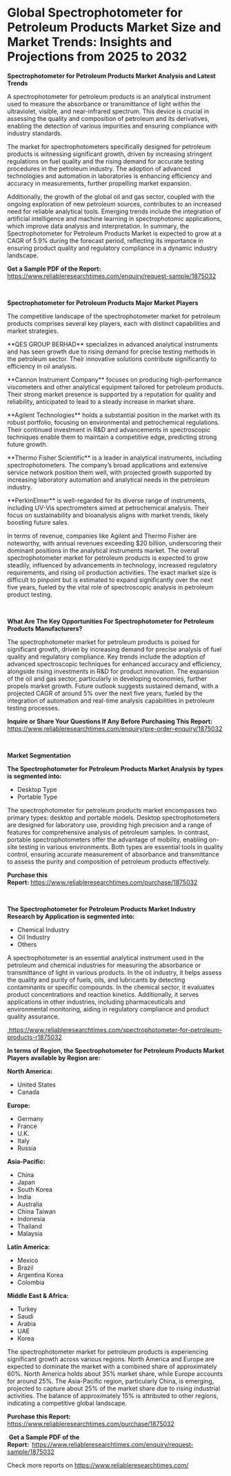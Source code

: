 <p><h1>Global Spectrophotometer for Petroleum Products Market Size and Market Trends: Insights and Projections from 2025 to 2032</h1></p><p><strong>Spectrophotometer for Petroleum Products Market Analysis and Latest Trends</strong></p>
<p><p>A spectrophotometer for petroleum products is an analytical instrument used to measure the absorbance or transmittance of light within the ultraviolet, visible, and near-infrared spectrum. This device is crucial in assessing the quality and composition of petroleum and its derivatives, enabling the detection of various impurities and ensuring compliance with industry standards.</p><p>The market for spectrophotometers specifically designed for petroleum products is witnessing significant growth, driven by increasing stringent regulations on fuel quality and the rising demand for accurate testing procedures in the petroleum industry. The adoption of advanced technologies and automation in laboratories is enhancing efficiency and accuracy in measurements, further propelling market expansion.</p><p>Additionally, the growth of the global oil and gas sector, coupled with the ongoing exploration of new petroleum sources, contributes to an increased need for reliable analytical tools. Emerging trends include the integration of artificial intelligence and machine learning in spectrophotomic applications, which improve data analysis and interpretation. In summary, the Spectrophotometer for Petroleum Products Market is expected to grow at a CAGR of 5.9% during the forecast period, reflecting its importance in ensuring product quality and regulatory compliance in a dynamic industry landscape.</p></p>
<p><strong>Get a Sample PDF of the Report:&nbsp;</strong> <a href="https://www.reliableresearchtimes.com/enquiry/request-sample/1875032?utm_campaign=2454&utm_medium=2&utm_source=Github&utm_content=ia&utm_term=28022025&utm_id=spectrophotometer-for-petroleum-products">https://www.reliableresearchtimes.com/enquiry/request-sample/1875032</a></p>
<p>&nbsp;</p>
<p><strong>Spectrophotometer for Petroleum Products Major Market Players</strong></p>
<p><p>The competitive landscape of the spectrophotometer market for petroleum products comprises several key players, each with distinct capabilities and market strategies.</p><p>**QES GROUP BERHAD** specializes in advanced analytical instruments and has seen growth due to rising demand for precise testing methods in the petroleum sector. Their innovative solutions contribute significantly to efficiency in oil analysis.</p><p>**Cannon Instrument Company** focuses on producing high-performance viscometers and other analytical equipment tailored for petroleum products. Their strong market presence is supported by a reputation for quality and reliability, anticipated to lead to a steady increase in market share.</p><p>**Agilent Technologies** holds a substantial position in the market with its robust portfolio, focusing on environmental and petrochemical regulations. Their continued investment in R&D and advancements in spectroscopic techniques enable them to maintain a competitive edge, predicting strong future growth.</p><p>**Thermo Fisher Scientific** is a leader in analytical instruments, including spectrophotometers. The company’s broad applications and extensive service network position them well, with projected growth supported by increasing laboratory automation and analytical needs in the petroleum industry.</p><p>**PerkinElmer** is well-regarded for its diverse range of instruments, including UV-Vis spectrometers aimed at petrochemical analysis. Their focus on sustainability and bioanalysis aligns with market trends, likely boosting future sales.</p><p>In terms of revenue, companies like Agilent and Thermo Fisher are noteworthy, with annual revenues exceeding $20 billion, underscoring their dominant positions in the analytical instruments market. The overall spectrophotometer market for petroleum products is expected to grow steadily, influenced by advancements in technology, increased regulatory requirements, and rising oil production activities. The exact market size is difficult to pinpoint but is estimated to expand significantly over the next five years, fueled by the vital role of spectroscopic analysis in petroleum product testing.</p></p>
<p>&nbsp;</p>
<p><strong>What Are The Key Opportunities For Spectrophotometer for Petroleum Products Manufacturers?</strong></p>
<p><p>The spectrophotometer market for petroleum products is poised for significant growth, driven by increasing demand for precise analysis of fuel quality and regulatory compliance. Key trends include the adoption of advanced spectroscopic techniques for enhanced accuracy and efficiency, alongside rising investments in R&D for product innovation. The expansion of the oil and gas sector, particularly in developing economies, further propels market growth. Future outlook suggests sustained demand, with a projected CAGR of around 5% over the next five years, fueled by the integration of automation and real-time analysis capabilities in petroleum testing processes.</p></p>
<p><strong>Inquire or Share Your Questions If Any Before Purchasing This Report:</strong> <a href="https://www.reliableresearchtimes.com/enquiry/pre-order-enquiry/1875032?utm_campaign=2454&utm_medium=2&utm_source=Github&utm_content=ia&utm_term=28022025&utm_id=spectrophotometer-for-petroleum-products">https://www.reliableresearchtimes.com/enquiry/pre-order-enquiry/1875032</a></p>
<p>&nbsp;</p>
<p><strong>Market Segmentation</strong></p>
<p><strong>The Spectrophotometer for Petroleum Products Market Analysis by types is segmented into:</strong></p>
<p><ul><li>Desktop Type</li><li>Portable Type</li></ul></p>
<p><p>The spectrophotometer for petroleum products market encompasses two primary types: desktop and portable models. Desktop spectrophotometers are designed for laboratory use, providing high precision and a range of features for comprehensive analysis of petroleum samples. In contrast, portable spectrophotometers offer the advantage of mobility, enabling on-site testing in various environments. Both types are essential tools in quality control, ensuring accurate measurement of absorbance and transmittance to assess the purity and composition of petroleum products effectively.</p></p>
<p><strong>Purchase this Report:&nbsp;</strong><a href="https://www.reliableresearchtimes.com/purchase/1875032?utm_campaign=2454&utm_medium=2&utm_source=Github&utm_content=ia&utm_term=28022025&utm_id=spectrophotometer-for-petroleum-products">https://www.reliableresearchtimes.com/purchase/1875032</a></p>
<p>&nbsp;</p>
<p><strong>The Spectrophotometer for Petroleum Products Market Industry Research by Application is segmented into:</strong></p>
<p><ul><li>Chemical Industry</li><li>Oil Industry</li><li>Others</li></ul></p>
<p><p>A spectrophotometer is an essential analytical instrument used in the petroleum and chemical industries for measuring the absorbance or transmittance of light in various products. In the oil industry, it helps assess the quality and purity of fuels, oils, and lubricants by detecting contaminants or specific compounds. In the chemical sector, it evaluates product concentrations and reaction kinetics. Additionally, it serves applications in other industries, including pharmaceuticals and environmental monitoring, aiding in regulatory compliance and product quality assurance.</p></p>
<p><a href="https://www.reliableresearchtimes.com/spectrophotometer-for-petroleum-products-r1875032?utm_campaign=2454&utm_medium=2&utm_source=Github&utm_content=ia&utm_term=28022025&utm_id=spectrophotometer-for-petroleum-products">&nbsp;https://www.reliableresearchtimes.com/spectrophotometer-for-petroleum-products-r1875032</a></p>
<p><strong>In terms of Region, the Spectrophotometer for Petroleum Products Market Players available by Region are:</strong></p>
<p>
    <p> <strong> North America: </strong>
        <ul>
            <li>United States</li>
            <li>Canada</li>
        </ul>
        </p> 
    <p> <strong> Europe: </strong>
        <ul>
            <li>Germany</li>
            <li>France</li>
            <li>U.K.</li>
            <li>Italy</li>
            <li>Russia</li>
        </ul>
        </p> 
    <p> <strong> Asia-Pacific: </strong>
        <ul>
            <li>China</li>
            <li>Japan</li>
            <li>South Korea</li>
            <li>India</li>
            <li>Australia</li>
            <li>China Taiwan</li>
            <li>Indonesia</li>
            <li>Thailand</li>
            <li>Malaysia</li>
        </ul>
        </p> 
    <p> <strong> Latin America: </strong>
        <ul>
            <li>Mexico</li>
            <li>Brazil</li>
            <li>Argentina Korea</li>
            <li>Colombia</li>
        </ul>
        </p> 
    <p> <strong> Middle East & Africa: </strong>
        <ul>
            <li>Turkey</li>
            <li>Saudi</li>
            <li>Arabia</li>
            <li>UAE</li>
            <li>Korea</li>
        </ul>
    </p>
    </p>
<p><p>The spectrophotometer market for petroleum products is experiencing significant growth across various regions. North America and Europe are expected to dominate the market with a combined share of approximately 60%. North America holds about 35% market share, while Europe accounts for around 25%. The Asia-Pacific region, particularly China, is emerging, projected to capture about 25% of the market share due to rising industrial activities. The balance of approximately 15% is attributed to other regions, indicating a competitive global landscape.</p></p>
<p><strong>Purchase this Report: </strong><a href="https://www.reliableresearchtimes.com/purchase/1875032?utm_campaign=2454&utm_medium=2&utm_source=Github&utm_content=ia&utm_term=28022025&utm_id=spectrophotometer-for-petroleum-products">https://www.reliableresearchtimes.com/purchase/1875032</a></p>
<p>&nbsp;<strong>Get a Sample PDF of the Report:&nbsp;&nbsp;</strong><a href="https://www.reliableresearchtimes.com/enquiry/request-sample/1875032?utm_campaign=2454&utm_medium=2&utm_source=Github&utm_content=ia&utm_term=28022025&utm_id=spectrophotometer-for-petroleum-products">https://www.reliableresearchtimes.com/enquiry/request-sample/1875032</a></p>
<p><strong></strong></p>
<p>Check more reports on <a href="https://www.reliableresearchtimes.com/?utm_campaign=2454&utm_medium=2&utm_source=Github&utm_content=ia&utm_term=28022025&utm_id=spectrophotometer-for-petroleum-products">https://www.reliableresearchtimes.com/</a></p>
